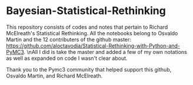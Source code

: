 # Bayesian-Statistical-Rethinking

This repository consists of codes and notes that pertain to Richard McElreath's Statistical Rethinking. All the notebooks belong to Osvaldo Martin and the 12 contributers of the github master: https://github.com/aloctavodia/Statistical-Rethinking-with-Python-and-PyMC3. 
\nAll I did is take the master and added a few of my own notations as well as expanded on code I wasn't clear about.

Thank you to the Pymc3 community that helped support this github, Osvaldo Martin, and Richard McElreath.  
